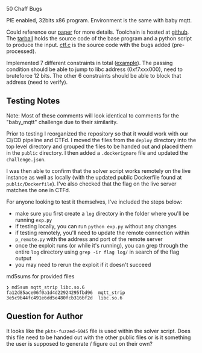 
50 Chaff Bugs

PIE enabled, 32bits x86 program. Environment is the same with baby mqtt.

Could reference our [paper](https://arxiv.org/abs/1808.00659) for more details.
Toolchain is hosted at [github](https://github.com/HighW4y2H3ll/chaff/tree/csaw21).
The [tarball](mqtt.tar.gz) holds the source code of the base program and a python script to produce the input.
[ctf.c](ctf.c) is the source code with the bugs added (pre-processed).

Implemented 7 different constraints in total ([example](test_constraints.c)).
The passing condition should be able to jump to libc address (0xf7xxx000), need to bruteforce 12 bits.
The other 6 constraints should be able to block that address (need to verify).

## Testing Notes
Note: Most of these comments will look identical to comments for the "baby_mqtt" challenge due to their similarity.

Prior to testing I reorganized the repository so that it would work with our CI/CD pipeline and CTFd. I moved the files from the `deploy` directory into the top level directory and grouped the files to be handed out and placed them in the `public` directory. I then added a `.dockerignore` file and updated the `challenge.json`.

I was then able to confirm that the solver script works remotely on the live instance as well as locally (with the updated public Dockerfile found at `public/Dockerfile`). I've also checked that the flag on the live server matches the one in CTFd.

For anyone looking to test it themselves, I've included the steps below:
- make sure you first create a `log` directory in the folder where you'll be running `exp.py`
- if testing locally, you can run `python exp.py` without any changes
- if testing remotely, you'll need to update the remote connection within `p_remote.py` with the address and port of the remote server
- once the exploit runs (or while it's running), you can grep through the entire `log` directory using `grep -ir flag log/` in search of the flag output
- you may need to rerun the exploit if it doesn't succeed

md5sums for provided files

```
❯ md5sum mqtt_strip libc.so.6 
fa12d85ace06f0a1d4d22924295fbd96  mqtt_strip
3e5c9b44fc491e6dd5e480fcb316bf2d  libc.so.6
```


## Question for Author
It looks like the `pkts-fuzzed-6045` file is used within the solver script. Does this file need to be handed out with the other public files or is it something the user is supposed to generate / figure out on their own?
